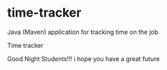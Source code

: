 # time-tracker
Java (Maven) application for tracking time on the job

Time tracker

Good Night Students!!!
i hope you have a great future
